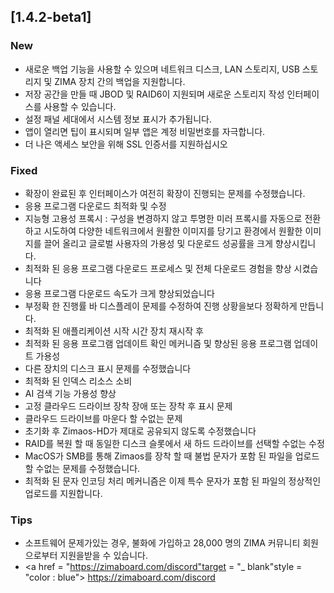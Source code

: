 ## [1.4.2-beta1]
### New
- 새로운 백업 기능을 사용할 수 있으며 네트워크 디스크, LAN 스토리지, USB 스토리지 및 ZIMA 장치 간의 백업을 지원합니다.
- 저장 공간을 만들 때 JBOD 및 RAID6이 지원되며 새로운 스토리지 작성 인터페이스를 사용할 수 있습니다.
- 설정 패널 세대에서 시스템 정보 표시가 추가됩니다.
- 앱이 열리면 팁이 표시되며 일부 앱은 계정 비밀번호를 자극합니다.
- 더 나은 액세스 보안을 위해 SSL 인증서를 지원하십시오
### Fixed
- 확장이 완료된 후 인터페이스가 여전히 확장이 진행되는 문제를 수정했습니다.
- 응용 프로그램 다운로드 최적화 및 수정
- 지능형 고용성 프록시 : 구성을 변경하지 않고 투명한 미러 프록시를 자동으로 전환하고 시도하여 다양한 네트워크에서 원활한 이미지를 당기고 환경에서 원활한 이미지를 끌어 올리고 글로벌 사용자의 가용성 및 다운로드 성공률을 크게 향상시킵니다.
- 최적화 된 응용 프로그램 다운로드 프로세스 및 전체 다운로드 경험을 향상 시켰습니다
- 응용 프로그램 다운로드 속도가 크게 향상되었습니다
- 부정확 한 진행률 바 디스플레이 문제를 수정하여 진행 상황을보다 정확하게 만듭니다.
- 최적화 된 애플리케이션 시작 시간 장치 재시작 후
- 최적화 된 응용 프로그램 업데이트 확인 메커니즘 및 향상된 응용 프로그램 업데이트 가용성
- 다른 장치의 디스크 표시 문제를 수정했습니다
- 최적화 된 인덱스 리소스 소비
- AI 검색 기능 가용성 향상
- 고정 클라우드 드라이브 장착 장애 또는 장착 후 표시 문제
- 클라우드 드라이브를 마운다 할 수없는 문제
- 초기화 후 Zimaos-HD가 제대로 공유되지 않도록 수정했습니다
- RAID를 복원 할 때 동일한 디스크 슬롯에서 새 하드 드라이브를 선택할 수없는 수정
- MacOS가 SMB를 통해 Zimaos를 장착 할 때 불법 문자가 포함 된 파일을 업로드 할 수없는 문제를 수정했습니다.
- 최적화 된 문자 인코딩 처리 메커니즘은 이제 특수 문자가 포함 된 파일의 정상적인 업로드를 지원합니다.
### Tips
- 소프트웨어 문제가있는 경우, 불화에 가입하고 28,000 명의 ZIMA 커뮤니티 회원으로부터 지원을받을 수 있습니다.
- <a href = "https://zimaboard.com/discord"target = "_ blank"style = "color : blue"> https://zimaboard.com/discord </a>
